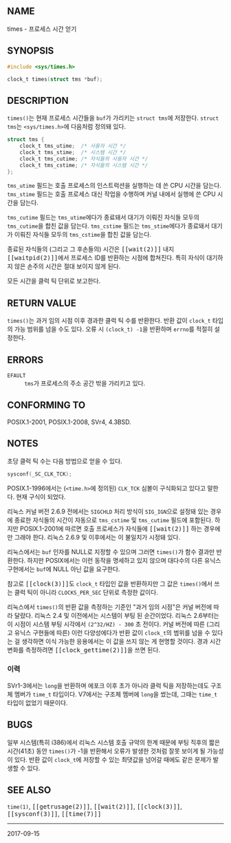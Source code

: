 ## NAME

times - 프로세스 시간 얻기

## SYNOPSIS

```c
#include <sys/times.h>

clock_t times(struct tms *buf);
```

## DESCRIPTION

`times()`는 현재 프로세스 시간들을 `buf`가 가리키는 `struct tms`에 저장한다. `struct tms`는 `<sys/times.h>`에 다음처럼 정의돼 있다.

```c
struct tms {
    clock_t tms_utime;  /* 사용자 시간 */
    clock_t tms_stime;  /* 시스템 시간 */
    clock_t tms_cutime; /* 자식들의 사용자 시간 */
    clock_t tms_cstime; /* 자식들의 시스템 시간 */
};
```

`tms_utime` 필드는 호출 프로세스의 인스트럭션을 실행하는 데 쓴 CPU 시간을 담는다. `tms_stime` 필드는 호출 프로세스 대신 작업을 수행하며 커널 내에서 실행에 쓴 CPU 시간을 담는다.

`tms_cutime` 필드는 `tms_utime`에다가 종료돼서 대기가 이뤄진 자식들 모두의 `tms_cutime`을 합친 값을 담는다. `tms_cstime` 필드는 `tms_stime`에다가 종료돼서 대기가 이뤄진 자식들 모두의 `tms_cstime`을 합친 값을 담는다.

종료된 자식들의 (그리고 그 후손들의) 시간은 <tt>[[wait(2)]]</tt> 내지 <tt>[[waitpid(2)]]</tt>에서 프로세스 ID를 반환하는 시점에 합쳐진다. 특히 자식이 대기하지 않은 손주의 시간은 절대 보이지 않게 된다.

모든 시간을 클럭 틱 단위로 보고한다.

## RETURN VALUE

`times()`는 과거 임의 시점 이후 경과한 클럭 틱 수를 반환한다. 반환 값이 `clock_t` 타입의 가능 범위를 넘을 수도 있다. 오류 시 `(clock_t) -1`을 반환하며 `errno`를 적절히 설정한다.

## ERRORS

<dl>
<dt><code>EFAULT</code></dt>
<dd><code>tms</code>가 프로세스의 주소 공간 밖을 가리키고 있다.</dd>
</dl>

## CONFORMING TO

POSIX.1-2001, POSIX.1-2008, SVr4, 4.3BSD.

## NOTES

초당 클럭 틱 수는 다음 방법으로 얻을 수 있다.

```c
sysconf(_SC_CLK_TCK);
```

POSIX.1-1996에서는 (`<time.h>`에 정의된) `CLK_TCK` 심볼이 구식화되고 있다고 말한다. 현재 구식이 되었다.

리눅스 커널 버전 2.6.9 전에서는 `SIGCHLD` 처리 방식이 `SIG_IGN`으로 설정돼 있는 경우에 종료한 자식들의 시간이 자동으로 `tms_cstime` 및 `tms_cutime` 필드에 포함된다. 하지만 POSIX.1-2001에 따르면 호출 프로세스가 자식들에 <tt>[[wait(2)]]</tt> 하는 경우에만 그래야 한다. 리눅스 2.6.9 및 이후에서는 이 불일치가 시정돼 있다.

리눅스에서는 `buf` 인자를 NULL로 지정할 수 있으며 그러면 `times()`가 함수 결과만 반환한다. 하지만 POSIX에서는 이런 동작을 명세하고 있지 않으며 대다수의 다른 유닉스 구현에서는 `buf`에 NULL 아닌 값을 요구한다.

참고로 <tt>[[clock(3)]]</tt>도 `clock_t` 타입인 값을 반환하지만 그 값은 `times()`에서 쓰는 클럭 틱이 아니라 `CLOCKS_PER_SEC` 단위로 측정한 값이다.

리눅스에서 `times()`의 반환 값을 측정하는 기준인 "과거 임의 시점"은 커널 버전에 따라 달랐다. 리눅스 2.4 및 이전에서는 시스템이 부팅 된 순간이었다. 리눅스 2.6부터는 이 시점이 시스템 부팅 시각에서 `(2^32/HZ) - 300` 초 전이다. 커널 버전에 따른 (그리고 유닉스 구현들에 따른) 이런 다양성에다가 반환 값이 `clock_t`의 범위를 넘을 수 있다는 걸 생각하면 이식 가능한 응용에서는 이 값을 쓰지 않는 게 현명할 것이다. 경과 시간 변화를 측정하려면 <tt>[[clock_gettime(2)]]</tt>을 쓰면 된다.

### 이력

SVr1-3에서는 `long`을 반환하며 에포크 이후 초가 아니라 클럭 틱을 저장하는데도 구조체 멤버가 `time_t` 타입이다. V7에서는 구조체 멤버에 `long`을 썼는데, 그때는 `time_t` 타입이 없었기 때문이다.

## BUGS

일부 시스템(특히 i386)에서 리눅스 시스템 호출 규약의 한계 때문에 부팅 직후의 짧은 시간(41초) 동안 `times()`가 -1을 반환해서 오류가 발생한 것처럼 잘못 보이게 될 가능성이 있다. 반환 값이 `clock_t`에 저장할 수 있는 최댓값을 넘어갈 때에도 같은 문제가 발생할 수 있다.

## SEE ALSO

`time(1)`, <tt>[[getrusage(2)]]</tt>, <tt>[[wait(2)]]</tt>, <tt>[[clock(3)]]</tt>, <tt>[[sysconf(3)]]</tt>, <tt>[[time(7)]]</tt>

----

2017-09-15
